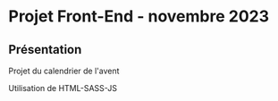 # Projet Front-End - novembre 2023

## Présentation

Projet du calendrier de l'avent

Utilisation de HTML-SASS-JS


